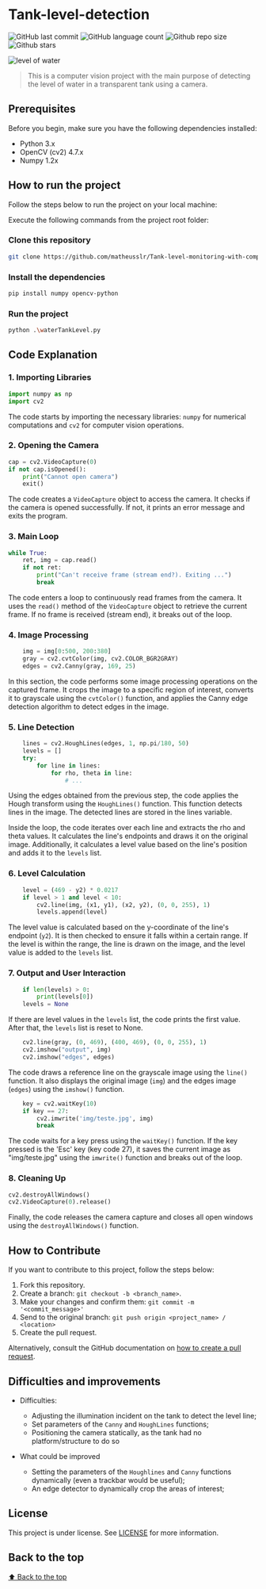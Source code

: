 # Tank-level-detection

![GitHub last commit](https://img.shields.io/github/last-commit/matheusslr/tank-level-detection)
![GitHub language count](https://img.shields.io/github/languages/count/matheusslr/tank-level-detection)
![Github repo size](https://img.shields.io/github/repo-size/matheusslr/tank-level-detection)
![Github stars](https://img.shields.io/github/stars/matheusslr/tank-level-detection)

![level of water](/img/level.gif)

> This is a computer vision project with the main purpose of detecting the level of water in a transparent tank using a camera.

## Prerequisites

Before you begin, make sure you have the following dependencies installed:

- Python 3.x
- OpenCV (cv2) 4.7.x
- Numpy 1.2x

## How to run the project

Follow the steps below to run the project on your local machine:

Execute the following commands from the project root folder:

### Clone this repository

```bash
git clone https://github.com/matheusslr/Tank-level-monitoring-with-computer-vision
```

### Install the dependencies

```bash
pip install numpy opencv-python
```

### Run the project

```bash
python .\waterTankLevel.py
```

## Code Explanation

### 1. Importing Libraries
```python
import numpy as np
import cv2
```
The code starts by importing the necessary libraries: `numpy` for numerical computations and `cv2` for computer vision operations.

### 2. Opening the Camera
```python
cap = cv2.VideoCapture(0)
if not cap.isOpened():
    print("Cannot open camera")
    exit()
```
The code creates a ``VideoCapture`` object to access the camera. It checks if the camera is opened successfully. If not, it prints an error message and exits the program.

### 3. Main Loop
```python
while True:
    ret, img = cap.read()
    if not ret:
        print("Can't receive frame (stream end?). Exiting ...")
        break
```
The code enters a loop to continuously read frames from the camera. It uses the ``read()`` method of the ``VideoCapture`` object to retrieve the current frame. If no frame is received (stream end), it breaks out of the loop.

### 4. Image Processing
```python
    img = img[0:500, 200:380]
    gray = cv2.cvtColor(img, cv2.COLOR_BGR2GRAY)
    edges = cv2.Canny(gray, 169, 25)
```
In this section, the code performs some image processing operations on the captured frame. It crops the image to a specific region of interest, converts it to grayscale using the ``cvtColor()`` function, and applies the Canny edge detection algorithm to detect edges in the image.

### 5. Line Detection
```python
    lines = cv2.HoughLines(edges, 1, np.pi/180, 50)
    levels = []
    try:
        for line in lines:
            for rho, theta in line:
                # ...
```
Using the edges obtained from the previous step, the code applies the Hough transform using the ``HoughLines()`` function. This function detects lines in the image. The detected lines are stored in the lines variable.

Inside the loop, the code iterates over each line and extracts the rho and theta values. It calculates the line's endpoints and draws it on the original image. Additionally, it calculates a level value based on the line's position and adds it to the ``levels`` list.

### 6. Level Calculation
```python
    level = (469 - y2) * 0.0217
    if level > 1 and level < 10:
        cv2.line(img, (x1, y1), (x2, y2), (0, 0, 255), 1)
        levels.append(level)
```
The level value is calculated based on the y-coordinate of the line's endpoint (``y2``). It is then checked to ensure it falls within a certain range. If the level is within the range, the line is drawn on the image, and the level value is added to the ``levels`` list.

### 7. Output and User Interaction
```python
    if len(levels) > 0:
        print(levels[0])
    levels = None
```
If there are level values in the ``levels`` list, the code prints the first value. After that, the ``levels`` list is reset to None.

```python
    cv2.line(gray, (0, 469), (400, 469), (0, 0, 255), 1)
    cv2.imshow("output", img)
    cv2.imshow("edges", edges)
```
The code draws a reference line on the grayscale image using the ``line()`` function. It also displays the original image (``img``) and the edges image (``edges``) using the ``imshow()`` function.

```python
    key = cv2.waitKey(10)
    if key == 27:
        cv2.imwrite('img/teste.jpg', img)
        break
```
The code waits for a key press using the ``waitKey()`` function. If the key pressed is the 'Esc' key (key code 27), it saves the current image as "img/teste.jpg" using the ``imwrite()`` function and breaks out of the loop.


### 8. Cleaning Up
```python
cv2.destroyAllWindows()
cv2.VideoCapture(0).release()
```
Finally, the code releases the camera capture and closes all open windows using the ``destroyAllWindows()`` function.

## How to Contribute

If you want to contribute to this project, follow the steps below:

1. Fork this repository.
2. Create a branch: `git checkout -b <branch_name>`.
3. Make your changes and confirm them: `git commit -m '<commit_message>'`
4. Send to the original branch: `git push origin <project_name> / <location>`
5. Create the pull request.

Alternatively, consult the GitHub documentation on [how to create a pull request](https://help.github.com/en/github/collaborating-with-issues-and-pull-requests/creating-a-pull-request).

## Difficulties and improvements

- Difficulties:
    - Adjusting the illumination incident on the tank to detect the level line;
    - Set parameters of the ``Canny`` and ``HoughLines`` functions;
    - Positioning the camera statically, as the tank had no platform/structure to do so

- What could be improved
    - Setting the parameters of the ``Houghlines`` and ``Canny`` functions dynamically (even a trackbar would be useful);
    - An edge detector to dynamically crop the areas of interest;

## License

This project is under license. See [LICENSE](LICENSE) for more information.

## Back to the top

[⬆ Back to the top](#tank-level-detection)